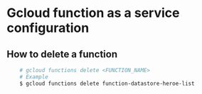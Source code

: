 # Gcloud function as a service configuration

## How to delete a function
```sh
    # gcloud functions delete <FUNCTION_NAME>
    # Example
    $ gcloud functions delete function-datastore-heroe-list
```